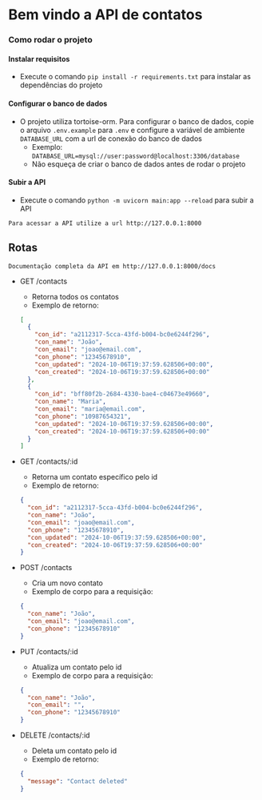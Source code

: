 # Bem vindo a API de contatos

### Como rodar o projeto

#### Instalar requisitos

- Execute o comando `pip install -r requirements.txt` para instalar as dependências do projeto

#### Configurar o banco de dados

- O projeto utiliza tortoise-orm. Para configurar o banco de dados, copie o arquivo `.env.example` para `.env` e configure a variável de ambiente `DATABASE_URL` com a url de conexão do banco de dados
  - Exemplo: `DATABASE_URL=mysql://user:password@localhost:3306/database`
  - Não esqueça de criar o banco de dados antes de rodar o projeto

#### Subir a API

- Execute o comando `python -m uvicorn main:app --reload` para subir a API

```
Para acessar a API utilize a url http://127.0.0.1:8000
```

## Rotas

```
Documentação completa da API em http://127.0.0.1:8000/docs
```

- GET /contacts

  - Retorna todos os contatos
  - Exemplo de retorno:

  ```json
  [
    {
      "con_id": "a2112317-5cca-43fd-b004-bc0e6244f296",
      "con_name": "João",
      "con_email": "joao@email.com",
      "con_phone": "12345678910",
      "con_updated": "2024-10-06T19:37:59.628506+00:00",
      "con_created": "2024-10-06T19:37:59.628506+00:00"
    },
    {
      "con_id": "bff80f2b-2684-4330-bae4-c04673e49660",
      "con_name": "Maria",
      "con_email": "maria@email.com",
      "con_phone": "10987654321",
      "con_updated": "2024-10-06T19:37:59.628506+00:00",
      "con_created": "2024-10-06T19:37:59.628506+00:00"
    }
  ]
  ```

- GET /contacts/:id

  - Retorna um contato específico pelo id
  - Exemplo de retorno:

  ```json
  {
    "con_id": "a2112317-5cca-43fd-b004-bc0e6244f296",
    "con_name": "João",
    "con_email": "joao@email.com",
    "con_phone": "12345678910",
    "con_updated": "2024-10-06T19:37:59.628506+00:00",
    "con_created": "2024-10-06T19:37:59.628506+00:00"
  }
  ```

- POST /contacts

  - Cria um novo contato
  - Exemplo de corpo para a requisição:

  ```json
  {
    "con_name": "João",
    "con_email": "joao@email.com",
    "con_phone": "12345678910"
  }
  ```

- PUT /contacts/:id

  - Atualiza um contato pelo id
  - Exemplo de corpo para a requisição:

  ```json
  {
    "con_name": "João",
    "con_email": "",
    "con_phone": "12345678910"
  }
  ```

- DELETE /contacts/:id

  - Deleta um contato pelo id
  - Exemplo de retorno:

  ```json
  {
    "message": "Contact deleted"
  }
  ```
